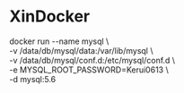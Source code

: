 # XinDocker

docker run --name mysql \  
-v /data/db/mysql/data:/var/lib/mysql \  
-v /data/db/mysql/conf.d:/etc/mysql/conf.d \  
-e MYSQL_ROOT_PASSWORD=Kerui0613 \  
-d mysql:5.6
